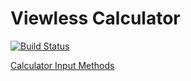 # Viewless Calculator

[![Build Status](https://travis-ci.org/M-Nasab/Viewless-Calculator.svg?branch=master)](https://travis-ci.org/M-Nasab/Viewless-Calculator)

[Calculator Input Methods](https://en.wikipedia.org/wiki/Calculator_input_methods)
